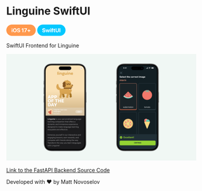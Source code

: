 # Linguine SwiftUI

<img src="https://github.com/matt-novoselov/matt-novoselov/blob/79c191afd3a463f993688531e61d04f7e41002bd/Files/ios17.svg" alt="SwiftUI" style="height: 30px"> <img src="https://github.com/matt-novoselov/matt-novoselov/blob/79c191afd3a463f993688531e61d04f7e41002bd/Files/SwiftUI.svg" alt="SwiftUI" style="height: 30px">

SwiftUI Frontend for Linguine

![](https://github.com/matt-novoselov/Linguine-backend/blob/917af5445b8fd0058534b3f39fe1e84edd6fdd05/LinguineApp.png)

[Link to the FastAPI Backend Source Code](https://github.com/matt-novoselov/Linguine-backend)

Developed with ❤️ by Matt Novoselov
